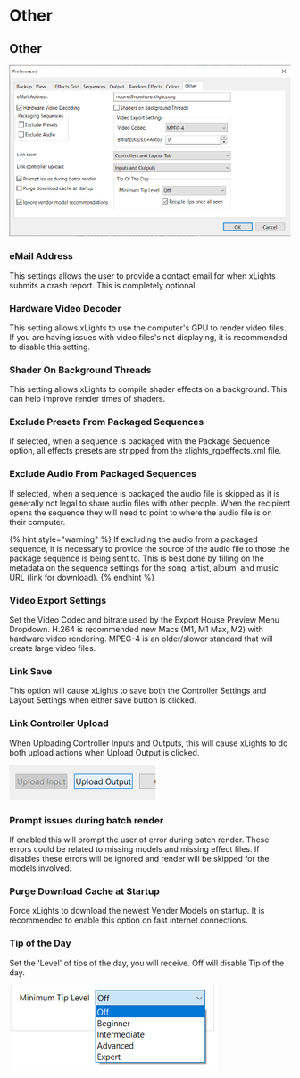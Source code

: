 # Other

## Other

![](<../../../../.gitbook/assets/image (11).png>)

### eMail Address

This settings allows the user to provide a contact email for when xLights submits a crash report. This is completely optional.

### Hardware Video Decoder

This setting allows xLights to use the computer's GPU to render video files. If you are having issues with video files's not displaying, it is recommended to disable this setting.

### Shader On Background Threads

This setting allows xLights to compile shader effects on a background. This can help improve render times of shaders.

### Exclude Presets From Packaged Sequences

If selected, when a sequence is packaged with the Package Sequence option, all effects presets are stripped from the xlights\_rgbeffects.xml file.

### Exclude Audio From Packaged Sequences

If selected, when a sequence is packaged the audio file is skipped as it is generally not legal to share audio files with other people. When the recipient opens the sequence they will need to point to where the audio file is on their computer.

{% hint style="warning" %}
If excluding the audio from a packaged sequence, it is necessary to provide the source of the audio file to those the package sequence is being sent to. This is best done by filling on the metadata on the sequence settings for the song, artist, album, and music URL (link for download).
{% endhint %}

### Video Export Settings

Set the Video Codec and bitrate used by the Export House Preview Menu Dropdown. H.264 is recommended new Macs (M1, M1 Max, M2) with hardware video rendering. MPEG-4 is an older/slower standard that will create large video files.

### Link Save

This option will cause xLights to save both the Controller Settings and Layout Settings when either save button is clicked.

### Link Controller Upload

When Uploading Controller Inputs and Outputs, this will cause xLights to do both upload actions when Upload Output is clicked.

![](<../../../../.gitbook/assets/image (809).png>)

### Prompt issues during batch render

If enabled this will prompt the user of error during batch render. These errors could be related to missing models and missing effect files. If disables these errors will be ignored and render will be skipped for the models involved.

### Purge Download Cache at Startup

Force xLights to download the newest Vender Models on startup. It is recommended to enable this option on fast internet connections.

### Tip of the Day

Set the 'Level' of tips of the day, you will receive. Off will disable Tip of the day.

![](<../../../../.gitbook/assets/image (48).png>)
